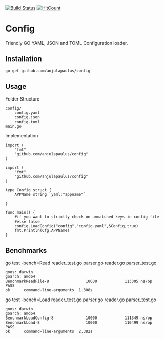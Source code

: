 [![Build Status](https://travis-ci.org/anjulapaulus/config.svg?branch=master)](https://travis-ci.org/anjulapaulus/config)
[![HitCount](http://hits.dwyl.com/anjulapaulus/config.svg)](http://hits.dwyl.com/anjulapaulus/config)
# Config
Friendly GO YAML, JSON and TOML Configuration loader.

## Installation
````
go get github.com/anjulapaulus/config
````

## Usage

Folder Structure

````
config/
    config.yaml
    config.json
    config.toml
main.go
````

Implementation
````
import (
	"fmt"
	"github.com/anjulapaulus/config"
)

import (
	"fmt"
	"github.com/anjulapaulus/config"
)

type Config struct {
	APPName string `yaml:"appname"`

}

func main() {
    #if you want to strictly check on unmatched keys in config file
    #else false
	config.LoadConfig("config","config.yaml",&Config,true)
	fmt.Println(Cfg.APPName)
}
````

## Benchmarks
go test -bench=Read reader_test.go parser.go reader.go parser_test.go
````
goos: darwin
goarch: amd64
BenchmarkReadFile-8                10000            113305 ns/op
PASS
ok      command-line-arguments  1.308s
````
go test -bench=Load reader_test.go parser.go reader.go parser_test.go
````
goos: darwin
goarch: amd64
BenchmarkLoadConfig-8              10000            111349 ns/op
BenchmarkLoad-8                    10000            110499 ns/op
PASS
ok      command-line-arguments  2.382s
````

